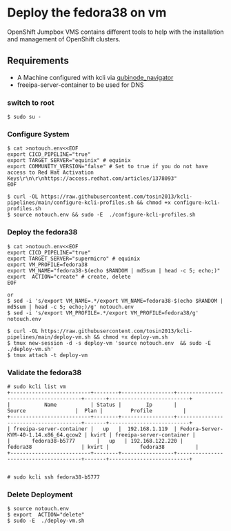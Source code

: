 # Deploy the fedora38 on vm

OpenShift Jumpbox VMS contains different tools to help with the installation and management of OpenShift clusters.

## Requirements
* A Machine configured with kcli via [qubinode_navigator](https://github.com/tosin2013/qubinode_navigator)
* freeipa-server-container to be used for DNS

### switch to root
```
$ sudo su - 
```

### Configure System 
```
$ cat >notouch.env<<EOF
export CICD_PIPELINE="true" 
export TARGET_SERVER="equinix" # equinix
export COMMUNITY_VERSION="false" # Set to true if you do not have access to Red Hat Activation Keys\r\n\r\nhttps://access.redhat.com/articles/1378093" 
EOF

$ curl -OL https://raw.githubusercontent.com/tosin2013/kcli-pipelines/main/configure-kcli-profiles.sh && chmod +x configure-kcli-profiles.sh
$ source notouch.env && sudo -E  ./configure-kcli-profiles.sh 
```

### Deploy the fedora38
```
$ cat >notouch.env<<EOF
export CICD_PIPELINE="true" 
export TARGET_SERVER="supermicro" # equinix 
export VM_PROFILE=fedora38
export VM_NAME="fedora38-$(echo $RANDOM | md5sum | head -c 5; echo;)"
export  ACTION="create" # create, delete
EOF

or 
$ sed -i 's/export VM_NAME=.*/export VM_NAME=fedora38-$(echo $RANDOM | md5sum | head -c 5; echo;)/g' notouch.env
$ sed -i 's/export VM_PROFILE=.*/export VM_PROFILE=fedora38/g' notouch.env

$ curl -OL https://raw.githubusercontent.com/tosin2013/kcli-pipelines/main/deploy-vm.sh && chmod +x deploy-vm.sh
$ tmux new-session -d -s deploy-vm 'source notouch.env  && sudo -E  ./deploy-vm.sh'
$ tmux attach -t deploy-vm
```

### Validate the fedora38
```tmux attach -t deploy-vm
# sudo kcli list vm 
+--------------------------+--------+-----------------+---------------------------------------+-------+--------------------------+
|           Name           | Status |        Ip       |                 Source                |  Plan |         Profile          |
+--------------------------+--------+-----------------+---------------------------------------+-------+--------------------------+
| freeipa-server-container |   up   |  192.168.1.119  | Fedora-Server-KVM-40-1.14.x86_64.qcow2 | kvirt | freeipa-server-container |
|       fedora38-b5777       |   up   | 192.168.122.220 |                 fedora38                | kvirt |          fedora38          |
+--------------------------+--------+-----------------+---------------------------------------+-------+--------------------------+


# sudo kcli ssh fedora38-b5777
```

### Delete Deployment 
```
$ source notouch.env
$ export  ACTION="delete" 
$ sudo -E  ./deploy-vm.sh
```